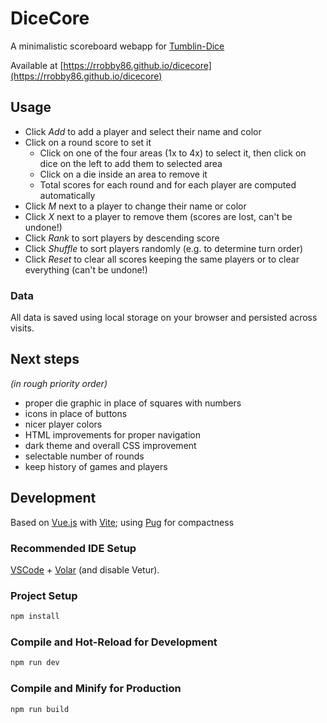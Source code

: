 # DiceCore

A minimalistic scoreboard webapp for [Tumblin-Dice](https://boardgamegeek.com/boardgame/16747/tumblin-dice)

Available at [https://rrobby86.github.io/dicecore](https://rrobby86.github.io/dicecore)

## Usage

- Click _Add_ to add a player and select their name and color
- Click on a round score to set it
  - Click on one of the four areas (1x to 4x) to select it, then click on dice on the left to add them to selected area
  - Click on a die inside an area to remove it
  - Total scores for each round and for each player are computed automatically
- Click _M_ next to a player to change their name or color
- Click _X_ next to a player to remove them (scores are lost, can't be undone!)
- Click _Rank_ to sort players by descending score
- Click _Shuffle_ to sort players randomly (e.g. to determine turn order)
- Click _Reset_ to clear all scores keeping the same players or to clear everything (can't be undone!)

### Data

All data is saved using local storage on your browser and persisted across visits.

## Next steps

_(in rough priority order)_

- proper die graphic in place of squares with numbers
- icons in place of buttons
- nicer player colors
- HTML improvements for proper navigation
- dark theme and overall CSS improvement
- selectable number of rounds
- keep history of games and players

## Development

Based on [Vue.js](https://vuejs.org/) with [Vite](https://vitejs.dev/); using [Pug](https://pugjs.org/) for compactness

### Recommended IDE Setup

[VSCode](https://code.visualstudio.com/) + [Volar](https://marketplace.visualstudio.com/items?itemName=johnsoncodehk.volar) (and disable Vetur).

### Project Setup

```sh
npm install
```

### Compile and Hot-Reload for Development

```sh
npm run dev
```

### Compile and Minify for Production

```sh
npm run build
```
